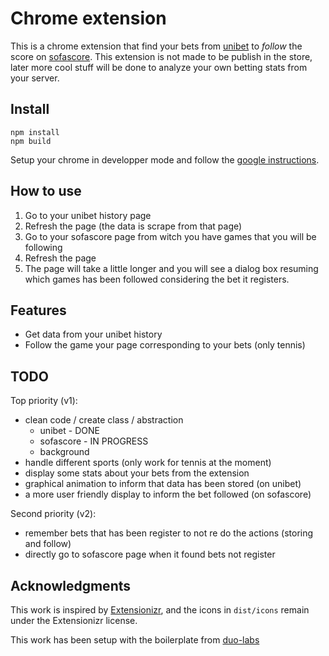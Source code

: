 # Chrome extension

This is a chrome extension that find your bets from [unibet](https://www.unibet.com) to _follow_ the score on [sofascore](https://www.sofascore.com).
This extension is not made to be publish in the store, later more cool stuff will be done to analyze your own betting stats from your server.

## Install

```
npm install
npm build
```

Setup your chrome in developper mode and follow the [google instructions](https://support.google.com/chrome/a/answer/2714278?hl=en).

## How to use

1. Go to your unibet history page
2. Refresh the page (the data is scrape from that page)
3. Go to your sofascore page from witch you have games that you will be following
4. Refresh the page
5. The page will take a little longer and you will see a dialog box resuming which games has been followed considering the bet it registers.

## Features

- Get data from your unibet history
- Follow the game your page corresponding to your bets (only tennis)

## TODO

Top priority (v1):

- clean code / create class / abstraction
  - unibet - DONE
  - sofascore - IN PROGRESS
  - background
- handle different sports (only work for tennis at the moment)
- display some stats about your bets from the extension
- graphical animation to inform that data has been stored (on unibet)
- a more user friendly display to inform the bet followed (on sofascore)

Second priority (v2):

- remember bets that has been register to not re do the actions (storing and follow)
- directly go to sofascore page when it found bets not register

## Acknowledgments

This work is inspired by [Extensionizr](https://github.com/altryne/extensionizr/), and the icons in `dist/icons` remain under the Extensionizr license.

This work has been setup with the boilerplate from [duo-labs](https://github.com/duo-labs/chrome-extension-boilerplate)
